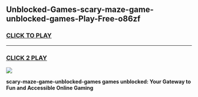 
## Unblocked-Games-scary-maze-game-unblocked-games-Play-Free-o86zf
<h3>
<a href="https://premium76.site?title=scary-maze-game-unblocked-games&ref=18A">CLICK TO PLAY</a></h3>
<hr>

<h3>
<a href="https://premium76.site?title=scary-maze-game-unblocked-games&ref=18A">CLICK 2 PLAY</a>
  
</h3>

<a href="https://premium76.site?title=scary-maze-game-unblocked-games&ref=18A"><img src="https://clearcache.store/games.png"></a>


**scary-maze-game-unblocked-games games unblocked: Your Gateway to Fun and Accessible Online Gaming**
